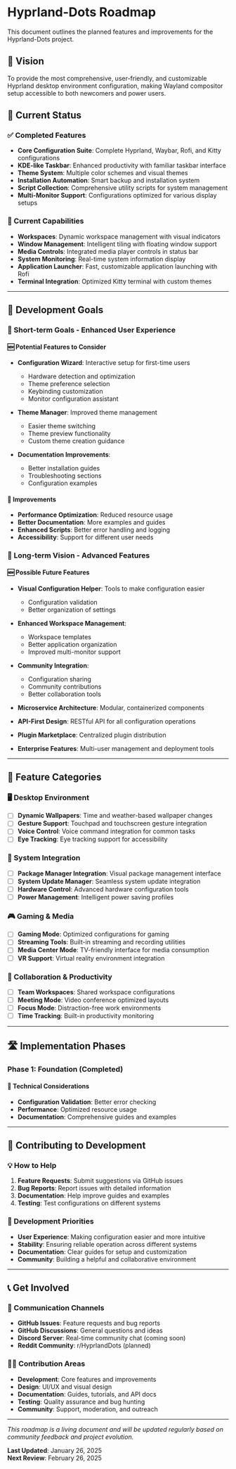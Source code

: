 # Hyprland-Dots Roadmap

This document outlines the planned features and improvements for the Hyprland-Dots project.

## 🎯 Vision

To provide the most comprehensive, user-friendly, and customizable Hyprland desktop environment configuration, making Wayland compositor setup accessible to both newcomers and power users.

## 🚀 Current Status

### ✅ Completed Features

- **Core Configuration Suite**: Complete Hyprland, Waybar, Rofi, and Kitty configurations
- **KDE-like Taskbar**: Enhanced productivity with familiar taskbar interface
- **Theme System**: Multiple color schemes and visual themes
- **Installation Automation**: Smart backup and installation system
- **Script Collection**: Comprehensive utility scripts for system management
- **Multi-Monitor Support**: Configurations optimized for various display setups

### 🔧 Current Capabilities

- **Workspaces**: Dynamic workspace management with visual indicators
- **Window Management**: Intelligent tiling with floating window support
- **Media Controls**: Integrated media player controls in status bar
- **System Monitoring**: Real-time system information display
- **Application Launcher**: Fast, customizable application launching with Rofi
- **Terminal Integration**: Optimized Kitty terminal with custom themes

---

## 📅 Development Goals

### 🎯 Short-term Goals - Enhanced User Experience

#### 🆕 Potential Features to Consider

- **Configuration Wizard**: Interactive setup for first-time users

  - Hardware detection and optimization
  - Theme preference selection
  - Keybinding customization
  - Monitor configuration assistant

- **Theme Manager**: Improved theme management

  - Easier theme switching
  - Theme preview functionality
  - Custom theme creation guidance

- **Documentation Improvements**:
  - Better installation guides
  - Troubleshooting sections
  - Configuration examples

#### 🔄 Improvements

- **Performance Optimization**: Reduced resource usage
- **Better Documentation**: More examples and guides
- **Enhanced Scripts**: Better error handling and logging
- **Accessibility**: Support for different user needs

### 🎯 Long-term Vision - Advanced Features

#### 🆕 Possible Future Features

- **Visual Configuration Helper**: Tools to make configuration easier

  - Configuration validation
  - Better organization of settings

- **Enhanced Workspace Management**:

  - Workspace templates
  - Better application organization
  - Improved multi-monitor support

- **Community Integration**:

  - Configuration sharing
  - Community contributions
  - Better collaboration tools

- **Microservice Architecture**: Modular, containerized components
- **API-First Design**: RESTful API for all configuration operations
- **Plugin Marketplace**: Centralized plugin distribution
- **Enterprise Features**: Multi-user management and deployment tools

---

## 🎨 Feature Categories

### 🖥️ Desktop Environment

- [ ] **Dynamic Wallpapers**: Time and weather-based wallpaper changes
- [ ] **Gesture Support**: Touchpad and touchscreen gesture integration
- [ ] **Voice Control**: Voice command integration for common tasks
- [ ] **Eye Tracking**: Eye tracking support for accessibility

### 🔧 System Integration

- [ ] **Package Manager Integration**: Visual package management interface
- [ ] **System Update Manager**: Seamless system update integration
- [ ] **Hardware Control**: Advanced hardware configuration tools
- [ ] **Power Management**: Intelligent power saving profiles

### 🎮 Gaming & Media

- [ ] **Gaming Mode**: Optimized configurations for gaming
- [ ] **Streaming Tools**: Built-in streaming and recording utilities
- [ ] **Media Center Mode**: TV-friendly interface for media consumption
- [ ] **VR Support**: Virtual reality environment integration

### 👥 Collaboration & Productivity

- [ ] **Team Workspaces**: Shared workspace configurations
- [ ] **Meeting Mode**: Video conference optimized layouts
- [ ] **Focus Mode**: Distraction-free work environments
- [ ] **Time Tracking**: Built-in productivity monitoring

---

## 🛣️ Implementation Phases

### Phase 1: Foundation (Completed)

#### 🔧 Technical Considerations

- **Configuration Validation**: Better error checking
- **Performance**: Optimized resource usage
- **Documentation**: Comprehensive guides and examples

---

## 🤝 Contributing to Development

### 💡 How to Help

1. **Feature Requests**: Submit suggestions via GitHub issues
2. **Bug Reports**: Report issues with detailed information
3. **Documentation**: Help improve guides and examples
4. **Testing**: Test configurations on different systems

### 🎯 Development Priorities

- **User Experience**: Making configuration easier and more intuitive
- **Stability**: Ensuring reliable operation across different systems
- **Documentation**: Clear guides for setup and customization
- **Community**: Building a helpful and collaborative environment

---

## 📞 Get Involved

### 🔗 Communication Channels

- **GitHub Issues**: Feature requests and bug reports
- **GitHub Discussions**: General questions and ideas
- **Discord Server**: Real-time community chat (coming soon)
- **Reddit Community**: r/HyprlandDots (planned)

### 👩‍💻 Contribution Areas

- **Development**: Core features and improvements
- **Design**: UI/UX and visual design
- **Documentation**: Guides, tutorials, and API docs
- **Testing**: Quality assurance and bug hunting
- **Community**: Support, moderation, and outreach

---

_This roadmap is a living document and will be updated regularly based on community feedback and project evolution._

**Last Updated**: January 26, 2025  
**Next Review**: February 26, 2025
